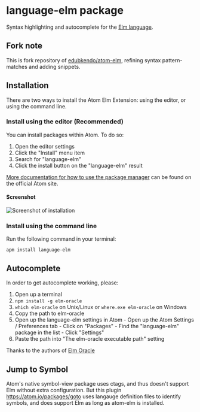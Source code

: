 # language-elm package

Syntax highlighting and autocomplete for the [Elm language](http://elm-lang.org/).

## Fork note

This is fork repository of [edubkendo/atom-elm](https://github.com/edubkendo/atom-elm), refining syntax pattern-matches and adding snippets.

## Installation

There are two ways to install the Atom Elm Extension: using the editor, or using the command line.

### Install using the editor (Recommended)

You can install packages within Atom. To do so:

  1. Open the editor settings
  2. Click the "Install" menu item
  3. Search for "language-elm"
  4. Click the install button on the "language-elm" result

[More documentation for how to use the package manager](https://atom.io/docs/v1.5.3/using-atom-atom-packages) can be found on the official Atom site.

#### Screenshot

![Screenshot of installation](https://raw.githubusercontent.com/edubkendo/atom-elm/better-instructions/screenshot.png)

### Install using the command line

Run the following command in your terminal:

```apm install language-elm```

## Autocomplete

In order to get autocomplete working, please:

  1. Open up a terminal
  2. `npm install -g elm-oracle`
  3. `which elm-oracle` on Unix/Linux or `where.exe elm-oracle` on Windows
  4. Copy the path to elm-oracle
  5. Open up the language-elm settings in Atom
    - Open up the Atom Settings / Preferences tab
    - Click on "Packages"
    - Find the "language-elm" package in the list
    - Click "Settings"
  6. Paste the path into "The elm-oracle executable path" setting

Thanks to the authors of [Elm Oracle](https://github.com/ElmCast/elm-oracle)

## Jump to Symbol

Atom's native symbol-view package uses ctags, and thus doesn't support Elm without extra configuration. But this plugin https://atom.io/packages/goto uses langauge definition files to identify symbols, and does support Elm as long as atom-elm is installed.

